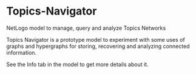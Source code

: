 Topics-Navigator
================

NetLogo model to manage, query and analyze Topics Networks

Topics Navigator is a prototype model to experiment with some uses of graphs and hypergraphs for storing, 
recovering and analyzing connected information.

See the Info tab in the model to get more details about it.